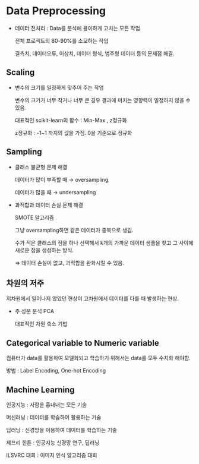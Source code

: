 # Data Preprocessing

- 데이터 전처리 : Data를 분석에 용이하게 고치는 모든 작업
    
    전체 프로젝트의 80-90%를 소모하는 작업 
    
    결측치, 데이터오류, 이상치, 데이터 형식, 범주형 데이터 등의 문제점 해결. 
    

## Scaling

- 변수의 크기를 일정하게 맞추어 주는 작업
    
    변수의 크기가 너무 작거나 너무 큰 경우 결과에 미치는 영향력이 일정하지 않을 수 있음. 
    
    대표적인 scikit-learn의 함수 : Min-Max , z정규화 
    
    z정규화 : -1~1 까지의 값을 가짐. 0을 기준으로 정규화 
    

## Sampling

- 클래스 불균형 문제 해결
    
    데이터가 많이 부족할 때 → oversampling 
    
    데이터가 많을 때 → undersampling 
    
- 과적합과 데이터 손실 문제 해결
    
    SMOTE 알고리즘 
    
    그냥 oversampling하면 같은 데이터가 중복으로 생김. 
    
    수가 적은 클래스의 점을 하나 선택해서 k개의 가까운 데이터 샘플을 찾고 그 사이에 새로운 점을 생성하는 방식. 
    
    ⇒ 데이터 손실이 없고, 과적합을 완화시킬 수 있음. 
    

## 차원의 저주

저차원에서 일어나지 않았던 현상이 고차원에서 데이터를 다룰 때 발생하는 현상. 

- 주 성분 분석 PCA
    
    대표적인 차원 축소 기법 
    

## Categorical variable to Numeric variable

컴퓨터가 data를 활용하여 모델화되고 학습하기 위해서는 data를 모두 수치화 해야함. 

방법 : Label Encoding, One-hot Encoding  

## Machine Learning

인공지능 : 사람을 흉내내는 모든 기술

머신러닝 : 데이터를 학습하여 활용하는 기술

딥러닝 : 신경망을 이용하여 데이터를 학습하는 기술

제프리 힌튼 : 인공지능 신경망 연구, 딥러닝 

ILSVRC 대회 : 이미지 인식 알고리즘 대회